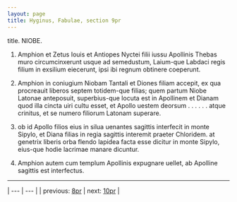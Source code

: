 ```yaml
---
layout: page
title: Hyginus, Fabulae, section 9pr
---
```


title. NIOBE.



1. Amphion et Zetus Iouis et Antiopes Nyctei filii iussu Apollinis Thebas muro circumcinxerunt usque ad semedustum, Laium-que Labdaci regis filium in exsilium eiecerunt, ipsi ibi regnum obtinere coeperunt.



2. Amphion in coniugium Niobam Tantali et Diones filiam accepit, ex qua procreauit liberos septem totidem-que filias; quem partum Niobe Latonae anteposuit, superbius-que locuta est in Apollinem et Dianam quod illa cincta uiri cultu esset, et Apollo uestem deorsum . . . . . . atque crinitus, et se numero filiorum Latonam superare.



3. ob id Apollo filios eius in silua uenantes sagittis interfecit in monte Sipylo, et Diana filias in regia sagittis interemit praeter Chloridem. at genetrix liberis orba flendo lapidea facta esse dicitur in monte Sipylo, eius-que hodie lacrimae manare dicuntur.



4. Amphion autem cum templum Apollinis expugnare uellet, ab Apolline sagittis est interfectus.



---

| --- | --- |
| previous: [8pr](../8pr/) | next: [10pr](../10pr/) |